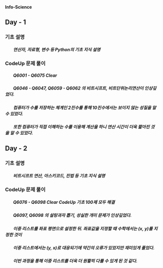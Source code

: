  **Info-Science**

## **Day - 1**
### 기초 설명
#####   &nbsp;&nbsp;&nbsp;&nbsp;&nbsp;&nbsp;&nbsp;&nbsp;연산자, 자료형, 변수 등 Python의 기초 지식 설명
### CodeUp 문제 풀이
#####   &nbsp;&nbsp;&nbsp;&nbsp;&nbsp;&nbsp;&nbsp;&nbsp;Q6001 - Q6075 Clear
#####   &nbsp;&nbsp;&nbsp;&nbsp;&nbsp;&nbsp;&nbsp;&nbsp;Q6046 - Q6047, Q6059 - Q6062 의 비트시프트, 비트단위논리연산이 인상깊었다.
#####   &nbsp;&nbsp;&nbsp;&nbsp;&nbsp;&nbsp;&nbsp;&nbsp;컴퓨터가 수를 저장하는 체계인 2진수를 통해 10진수에서는 보이지 않는 성질을 알 수 있었다.
#####   &nbsp;&nbsp;&nbsp;&nbsp;&nbsp;&nbsp;&nbsp;&nbsp;또한 컴퓨터가 직접 이해하는 수를 이용해 계산을 하니 연산 시간이 더욱 짧아진 것을 알 수 있었다.

##

## **Day - 2**
### 기초 설명
#####   &nbsp;&nbsp;&nbsp;&nbsp;&nbsp;&nbsp;&nbsp;&nbsp;비트시프트 연산, 아스키코드, 진법 등 기초 지식 설명
### CodeUp 문제 풀이
#####   &nbsp;&nbsp;&nbsp;&nbsp;&nbsp;&nbsp;&nbsp;&nbsp;Q6076 - Q6098 Clear CodeUp 기초 100제 모두 해결
#####   &nbsp;&nbsp;&nbsp;&nbsp;&nbsp;&nbsp;&nbsp;&nbsp;Q6097, Q6098 의 설탕과자 뽑기, 성실한 개미 문제가 인상깊었다.
#####   &nbsp;&nbsp;&nbsp;&nbsp;&nbsp;&nbsp;&nbsp;&nbsp;이중 리스트를 좌표 평면으로 설정한 뒤. 좌표값을 지정할 때 수학에서는 (x, y)를 지정한 것이
#####   &nbsp;&nbsp;&nbsp;&nbsp;&nbsp;&nbsp;&nbsp;&nbsp;이중 리스트에서는 (y, x)로 대응되기에 약간의 오류가 있었지만 재미있게 풀었다.
#####   &nbsp;&nbsp;&nbsp;&nbsp;&nbsp;&nbsp;&nbsp;&nbsp;이번 과정을 통해 이중 리스트를 더욱 더 원활히 다룰 수 있게 된 것 같다.
